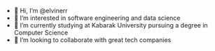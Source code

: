 - 👋 Hi, I’m @elvinerr
- 👀 I’m interested in software engineering and data science
- 🌱 I’m currently studying at Kabarak University pursuing a degree in Computer Science
- 💞️ I’m looking to collaborate with great tech companies 
  

<!---
elvinerr/elvinerr is a ✨ special ✨ repository because its `README.md` (this file) appears on your GitHub profile.
You can click the Preview link to take a look at your changes.
--->
